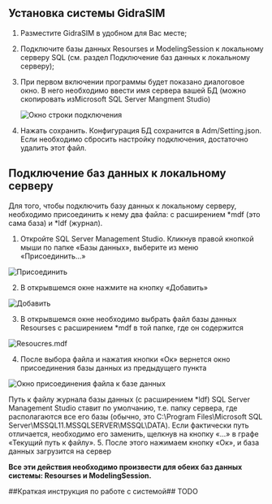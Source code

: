 
## Установка системы GidraSIM

1.	Разместите GidraSIM в удобном для Вас месте;
2.	Подключите базы данных Resourses и ModelingSession к локальному серверу SQL (см. раздел Подключение баз данных к локальному серверу);
3.  При первом включении программы будет показано диалоговое окно. В него необходимо ввести имя сервера вашей БД (можно скопировать изMicrosoft SQL Server Mangment Studio)

    ![Окно строки подключения](https://pp.userapi.com/c639816/v639816560/50133/ZMHfuP87IlU.jpg)

4.  Нажать сохранить. Конфигурация БД сохранится в Adm/Setting.json. Если необходимо сбросить настройку подключения, достаточно удалить этот файл.


## Подключение баз данных к локальному серверу
Для того, чтобы подключить базу данных к локальному серверу, необходимо присоединить к нему два файла: с расширением *mdf (это сама база) и *ldf (журнал).
1. Откройте SQL Server Management Studio. Кликнув правой кнопкой мыши по папке «Базы данных», выберите из меню «Присоединить...» 

![Присоединить](https://pp.userapi.com/c840739/v840739560/180a4/fnx7Bm0ucPs.jpg)

2. В открывшемся окне нажмите на кнопку «Добавить» 

![Добавить](https://pp.userapi.com/c840739/v840739560/180ab/ye3M0si1BMs.jpg)

3. В открывшемся окне необходимо выбрать файл базы данных Resourses с расширением *mdf  в той папке, где он содержится

![Resoucres.mdf](https://pp.userapi.com/c840739/v840739560/180b2/aINdiNb9zY4.jpg)

4. После выбора файла и нажатия кнопки «Ок» вернется окно присоединения базы данных из предыдущего пункта

![Окно присоединения файла к базе данных](https://pp.userapi.com/c840739/v840739560/180b9/TSYFyJ818yM.jpg)

Путь к файлу журнала базы данных (с расширением *ldf) SQL Server Management Studio ставит по умолчанию, т.е. папку сервера, где располагаются все его базы (обычно, это C:\Program Files\Microsoft SQL Server\MSSQL11.MSSQLSERVER\MSSQL\DATA). Если фактически путь отличается, необходимо его заменить, щелкнув на кнопку «...» в графе «Текущий путь к файлу».
5. После этого нажимаем кнопку «Ок», и база данных загрузится на сервер

**Все эти действия необходимо произвести для обеих баз данных системы: Resourses и ModelingSession.**

##Краткая инструкция по работе с системой##
TODO
